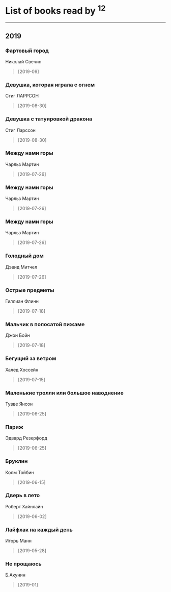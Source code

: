 # List of books read by [](https://plus.google.com/u/0/110931306939441771638/)<sup>12</sup>
---

## 2019

### Фартовый город
Николай Свечин
> [2019-09] 


### Девушка, которая играла с огнем
Стиг ЛАРРСОН
> [2019-08-30] 


### Девушка с татуировкой дракона
Стиг Ларссон
> [2019-08-30] 


### Между нами горы
Чарльз Мартин
> [2019-07-26] 


### Между нами горы
Чарльз Мартин
> [2019-07-26] 


### Между нами горы
Чарльз Мартин
> [2019-07-26] 


### Голодный дом
Дэвид Митчел
> [2019-07-26] 


### Острые предметы
Гиллиан Флинн
> [2019-07-18] 


### Мальчик в полосатой пижаме
Джон Бойн
> [2019-07-18] 


### Бегущий за ветром
Халед Хоссейн
> [2019-07-15] 


### Маленькие тролли или большое наводнение
Тувве Янсон
> [2019-06-25] 


### Париж
Эдвард Резерфорд
> [2019-06-25] 


### Бруклин
Колм Тойбин
> [2019-06-15] 


### Дверь в лето
Роберт Хайнлайн
> [2019-06-02] 


### Лайфхак на каждый день
Игорь Манн
> [2019-05-28] 


### Не прощаюсь
Б.Акунин
> [2019-01] 



